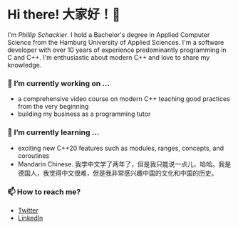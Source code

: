 # Hi there! 大家好！👋

I'm  _Phillip Schackier_. I hold a Bachelor's degree in Applied Computer Science from the Hamburg University of Applied Sciences.
I'm a software developer with over 10 years of experience predominantly programming in C and C++. I'm enthusiastic about modern C++ and love to share my
knowledge.

### 🔭 I’m currently working on ...

- a comprehensive video course on modern C++ teaching good practices from the very beginning
- building my business as a programming tutor

### 🌱 I’m currently learning ...

- exciting new C++20 features such as modules, ranges, concepts, and coroutines
- Mandarin Chinese. 我学中文学了两年了，但是我只能说一点儿，哈哈。我是德国人，我觉得中文很难，但是我非常感兴趣中国的文化和中国的历史。


### 📫 How to reach me?
- [Twitter](https://twitter.com/PSchackier)
- [LinkedIn](https://www.linkedin.com/in/phillip-schackier-2a9781214/)
